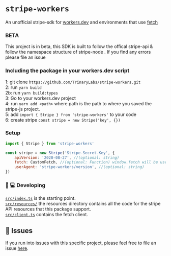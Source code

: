# `stripe-workers`

An unofficial stripe-sdk for [workers.dev](https://workers.dev) and environments that use [fetch](https://developer.mozilla.org/en-US/docs/Web/API/Fetch_API)

### BETA

This project is in beta, this SDK is built to follow the offical stripe-api & follow the namespace structure of stripe-node . If you find any errors please file an issue

### Including the package in your workers.dev script

1: git clone `https://github.com/TrinaryLabs/stripe-workers.git`  
2: run `yarn build`  
2b: run `yarn build:types`  
3: Go to your workers.dev project  
4: run `yarn add <path>` where path is the path to where you saved the stripe-js project.  
5: add `import { Stripe } from 'stripe-workers'` to your code  
6: create stripe `const stripe = new Stripe('key', {})`

### Setup

```js
import { Stripe } from 'stripe-workers'

const stripe = new Stripe('Stripe-Secret-Key', {
    apiVersion: '2020-08-27', //(optional: string)
    fetch: CustomFetch, //(optional: Function) window.fetch will be used
    userAgent: 'stripe-workers/version', //(optional: string)
})
```

### 👩 💻 Developing

[`src/index.ts`](./src/index.ts) is the starting point.  
[`src/resources/`](./src/resources/) the resources directory contains all the code for the stripe API resources that this package support.  
[`src/client.ts`](./src/client.ts) contains the fetch client.

## 🤢 Issues

If you run into issues with this specific project, please feel free to file an issue [here](https://github.com/TrinaryLabs/stripe-workers/issues).
